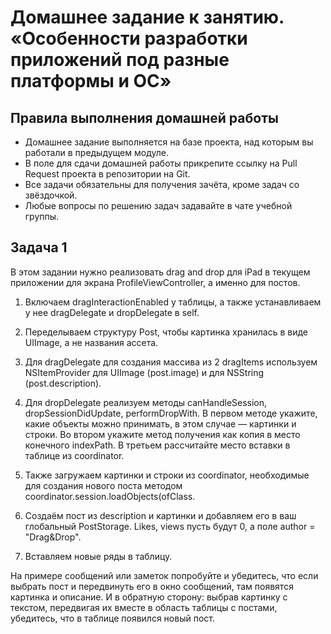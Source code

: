 # Домашнее задание к занятию. «Особенности разработки приложений под разные платформы и ОС»

## Правила выполнения домашней работы

* Домашнее задание выполняется на базе проекта, над которым вы работали в предыдущем модуле. 
* В поле для сдачи домашней работы прикрепите ссылку на Pull Request проекта в репозитории на Git.
* Все задачи обязательны для получения зачёта, кроме задач со звёздочкой.
* Любые вопросы по решению задач задавайте в чате учебной группы.

## Задача 1

В этом задании нужно реализовать drag and drop для iPad в текущем приложении для экрана ProfileViewController, а именно для постов.

1. Включаем dragInteractionEnabled у таблицы, а также устанавливаем у нее dragDelegate и dropDelegate в self.
2. Переделываем структуру Post, чтобы картинка хранилась в виде UIImage, а не названия ассета.
3. Для dragDelegate для создания массива из 2 dragItems используем NSItemProvider для UIImage (post.image) и для NSString (post.description). 
4. Для dropDelegate реализуем методы canHandleSession, dropSessionDidUpdate, performDropWith. В первом методе укажите, какие объекты можно принимать, в этом случае — картинки и строки. Во втором укажите метод получения как копия в место конечного indexPath. В третьем рассчитайте место вставки в таблице из coordinator.

5. Также загружаем картинки и строки из coordinator, необходимые для создания нового поста методом coordinator.session.loadObjects(ofClass.
6. Создаём пост из description и картинки и добавляем его в ваш глобальный PostStorage. Likes, views пусть будут 0, а поле author = "Drag&Drop".
7. Вставляем новые ряды в таблицу.

На примере сообщений или заметок попробуйте и убедитесь, что если выбрать пост и передвинуть его в окно сообщений, там появятся картинка и описание.
И в обратную сторону: выбрав картинку с текстом, передвигая их вместе в область таблицы с постами, убедитесь, что в таблице появился новый пост.
